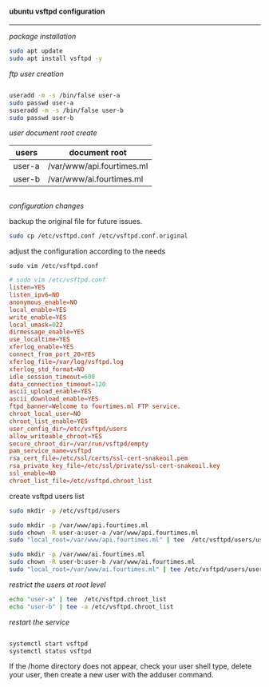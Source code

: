 #### ubuntu vsftpd configuration
---

_package installation_

```bash
sudo apt update
sudo apt install vsftpd -y
```
_ftp user creation_

```bash

useradd -m -s /bin/false user-a
sudo passwd user-a
suseradd -m -s /bin/false user-b
sudo passwd user-b
```

_user document root create_

|users| document root|
|---|---|
|user-a|/var/www/api.fourtimes.ml|
|user-b|/var/www/ai.fourtimes.ml|

```bash

```
_configuration changes_

backup the original file  for future issues.

```bash
sudo cp /etc/vsftpd.conf /etc/vsftpd.conf.original
```

adjust the configuration according to the needs

`sudo vim /etc/vsftpd.conf`

```conf
# sudo vim /etc/vsftpd.conf
listen=YES
listen_ipv6=NO
anonymous_enable=NO
local_enable=YES
write_enable=YES
local_umask=022
dirmessage_enable=YES
use_localtime=YES
xferlog_enable=YES
connect_from_port_20=YES
xferlog_file=/var/log/vsftpd.log
xferlog_std_format=NO
idle_session_timeout=600
data_connection_timeout=120
ascii_upload_enable=YES
ascii_download_enable=YES
ftpd_banner=Welcome to fourtimes.ml FTP service.
chroot_local_user=NO
chroot_list_enable=YES
user_config_dir=/etc/vsftpd/users
allow_writeable_chroot=YES
secure_chroot_dir=/var/run/vsftpd/empty
pam_service_name=vsftpd
rsa_cert_file=/etc/ssl/certs/ssl-cert-snakeoil.pem
rsa_private_key_file=/etc/ssl/private/ssl-cert-snakeoil.key
ssl_enable=NO
chroot_list_file=/etc/vsftpd.chroot_list

```


create vsftpd users list

```bash
sudo mkdir -p /etc/vsftpd/users

sudo mkdir -p /var/www/api.fourtimes.ml
sudo chown -R user-a:user-a /var/www/api.fourtimes.ml
sudo "local_root=/var/www/api.fourtimes.ml" | tee  /etc/vsftpd/users/user-a

sudo mkdir -p /var/www/ai.fourtimes.ml
sudo chown -R user-b:user-b /var/www/ai.fourtimes.ml
sudo "local_root=/var/www/ai.fourtimes.ml" | tee /etc/vsftpd/users/user-b
```

_restrict the users at root level_

```bash
echo "user-a" | tee  /etc/vsftpd.chroot_list
echo "user-b" | tee -a /etc/vsftpd.chroot_list
```


_restart the service_

```bash

systemctl start vsftpd
systemctl status vsftpd

```
 If the /home directory does not appear, check your user shell type, delete your user, then create a new user with the adduser command.

